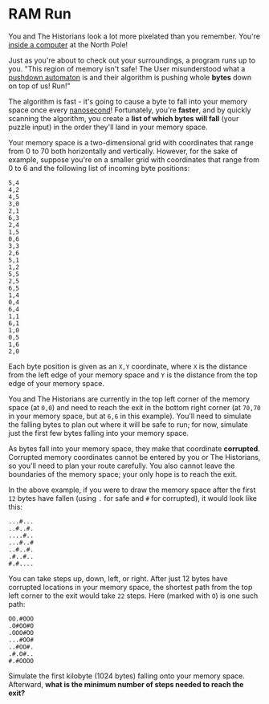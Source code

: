 # RAM Run

You and The Historians look a lot more pixelated than you remember.
You're [inside a computer](https://adventofcode.com/2017/day/2) at the North Pole!

Just as you're about to check out your surroundings, a program runs up to you. "This region of memory isn't safe! The
User misunderstood what a [pushdown automaton](https://en.wikipedia.org/wiki/Pushdown_automaton) is and their algorithm
is pushing whole **bytes** down on top of us! Run!"

The algorithm is fast - it's going to cause a byte to fall into your memory space once
every [nanosecond](https://www.youtube.com/watch?v=9eyFDBPk4Yw)! Fortunately, you're **faster**, and by quickly scanning
the algorithm, you create a **list of which bytes will fall** (your puzzle input) in the order they'll land in your
memory space.

Your memory space is a two-dimensional grid with coordinates that range from 0 to 70 both horizontally and vertically.
However, for the sake of example, suppose you're on a smaller grid with coordinates that range from 0 to 6 and the
following list of incoming byte positions:

```
5,4
4,2
4,5
3,0
2,1
6,3
2,4
1,5
0,6
3,3
2,6
5,1
1,2
5,5
2,5
6,5
1,4
0,4
6,4
1,1
6,1
1,0
0,5
1,6
2,0
```

Each byte position is given as an `X,Y` coordinate, where `X` is the distance from the left edge of your memory space
and `Y` is the distance from the top edge of your memory space.

You and The Historians are currently in the top left corner of the memory space (at `0,0`) and need to reach the exit in
the bottom right corner (at `70,70` in your memory space, but at `6,6` in this example). You'll need to simulate the
falling bytes to plan out where it will be safe to run; for now, simulate just the first few bytes falling into your
memory space.

As bytes fall into your memory space, they make that coordinate **corrupted**. Corrupted memory coordinates cannot be
entered by you or The Historians, so you'll need to plan your route carefully. You also cannot leave the boundaries of
the memory space; your only hope is to reach the exit.

In the above example, if you were to draw the memory space after the first `12` bytes have fallen (using `.` for safe
and `#` for corrupted), it would look like this:

```
...#...
..#..#.
....#..
...#..#
..#..#.
.#..#..
#.#....
```

You can take steps up, down, left, or right. After just 12 bytes have corrupted locations in your memory space, the
shortest path from the top left corner to the exit would take `22` steps. Here (marked with `O`) is one such path:

```
OO.#OOO
.O#OO#O
.OOO#OO
...#OO#
..#OO#.
.#.O#..
#.#OOOO
```

Simulate the first kilobyte (1024 bytes) falling onto your memory space. Afterward, **what is the minimum number of
steps needed to reach the exit?**

